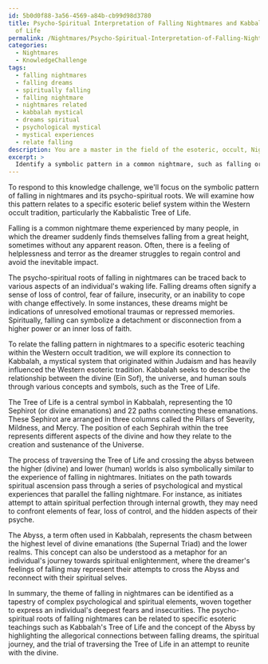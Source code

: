 ```yaml
---
id: 5b0d0f88-3a56-4569-a84b-cb99d98d3780
title: Psycho-Spiritual Interpretation of Falling Nightmares and Kabbalah\'s Tree
  of Life
permalink: /Nightmares/Psycho-Spiritual-Interpretation-of-Falling-Nightmares-and-Kabbalahs-Tree-of-Life/
categories:
  - Nightmares
  - KnowledgeChallenge
tags:
  - falling nightmares
  - falling dreams
  - spiritually falling
  - falling nightmare
  - nightmares related
  - kabbalah mystical
  - dreams spiritual
  - psychological mystical
  - mystical experiences
  - relate falling
description: You are a master in the field of the esoteric, occult, Nightmares and Education. You are a writer of tests, challenges, books and deep knowledge on Nightmares for initiates and students to gain deep insights and understanding from. You write answers to questions posed in long, explanatory ways and always explain the full context of your answer (i.e., related concepts, formulas, examples, or history), as well as the step-by-step thinking process you take to answer the challenges. Be rigorous and thorough, and summarize the key themes, ideas, and conclusions at the end.
excerpt: > 
  Identify a symbolic pattern in a common nightmare, such as falling or being chased, and delineate its psycho-spiritual roots as well as how this pattern relates to a specific esoteric teaching or belief system from the Western or Eastern occult tradition.
---
```

To respond to this knowledge challenge, we'll focus on the symbolic pattern of falling in nightmares and its psycho-spiritual roots. We will examine how this pattern relates to a specific esoteric belief system within the Western occult tradition, particularly the Kabbalistic Tree of Life.

Falling is a common nightmare theme experienced by many people, in which the dreamer suddenly finds themselves falling from a great height, sometimes without any apparent reason. Often, there is a feeling of helplessness and terror as the dreamer struggles to regain control and avoid the inevitable impact.

The psycho-spiritual roots of falling in nightmares can be traced back to various aspects of an individual's waking life. Falling dreams often signify a sense of loss of control, fear of failure, insecurity, or an inability to cope with change effectively. In some instances, these dreams might be indications of unresolved emotional traumas or repressed memories. Spiritually, falling can symbolize a detachment or disconnection from a higher power or an inner loss of faith.

To relate the falling pattern in nightmares to a specific esoteric teaching within the Western occult tradition, we will explore its connection to Kabbalah, a mystical system that originated within Judaism and has heavily influenced the Western esoteric tradition. Kabbalah seeks to describe the relationship between the divine (Ein Sof), the universe, and human souls through various concepts and symbols, such as the Tree of Life.

The Tree of Life is a central symbol in Kabbalah, representing the 10 Sephirot (or divine emanations) and 22 paths connecting these emanations. These Sephirot are arranged in three columns called the Pillars of Severity, Mildness, and Mercy. The position of each Sephirah within the tree represents different aspects of the divine and how they relate to the creation and sustenance of the Universe.

The process of traversing the Tree of Life and crossing the abyss between the higher (divine) and lower (human) worlds is also symbolically similar to the experience of falling in nightmares. Initiates on the path towards spiritual ascension pass through a series of psychological and mystical experiences that parallel the falling nightmare. For instance, as initiates attempt to attain spiritual perfection through internal growth, they may need to confront elements of fear, loss of control, and the hidden aspects of their psyche.

The Abyss, a term often used in Kabbalah, represents the chasm between the highest level of divine emanations (the Supernal Triad) and the lower realms. This concept can also be understood as a metaphor for an individual's journey towards spiritual enlightenment, where the dreamer's feelings of falling may represent their attempts to cross the Abyss and reconnect with their spiritual selves.

In summary, the theme of falling in nightmares can be identified as a tapestry of complex psychological and spiritual elements, woven together to express an individual's deepest fears and insecurities. The psycho-spiritual roots of falling nightmares can be related to specific esoteric teachings such as Kabbalah's Tree of Life and the concept of the Abyss by highlighting the allegorical connections between falling dreams, the spiritual journey, and the trial of traversing the Tree of Life in an attempt to reunite with the divine.
